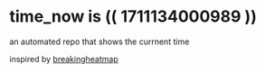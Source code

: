 # time_now is (( 1711134000989 ))

an automated repo that shows the currnent time

inspired by [breakingheatmap](https://github.com/breakingheatmap/breakingheatmap)